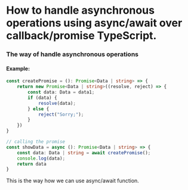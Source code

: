 
# How to handle asynchronous operations using async/await over callback/promise TypeScript.

### The way of handle asynchronous operations

#### Example:
```typescript
const createPromise = (): Promise<Data | string> => {
    return new Promise<Data | string>((resolve, reject) => {
        const data: Data = data1;
        if (data) {
            resolve(data);
        } else {
            reject("Sorry;");
        }
    })
}

// calling the promise
const showData = async (): Promise<Data | string> => {
    const data: Data | string = await createPromise();
    console.log(data);
    return data
}
```

This is the way how we can use async/await function.

